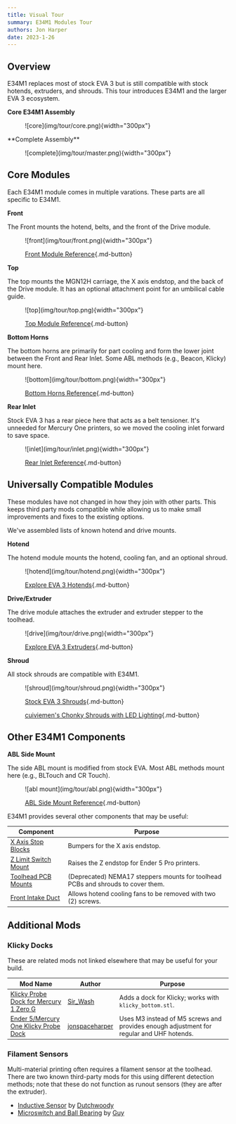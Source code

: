```yaml
---
title: Visual Tour
summary: E34M1 Modules Tour
authors: Jon Harper
date: 2023-1-26
---
```


## Overview

E34M1 replaces most of stock EVA 3 but is still compatible with stock hotends, extruders, and shrouds. This tour introduces E34M1 and the larger EVA 3 ecosystem.

<div markdown class="jh-grid-container jh-grid-2">
<div markdown class="jh-card">

**Core E34M1 Assembly**
<figure markdown>
![core](img/tour/core.png){width="300px"}
</figure>
</div>
<div markdown class="jh-card">
**Complete Assembly**
<figure markdown>
![complete](img/tour/master.png){width="300px"}
</figure>
</div>
</div>

## Core Modules

Each E34M1 module comes in multiple varations. These parts are all specific to E34M1.

<div markdown class="jh-grid-container jh-grid-2">
<div markdown class="jh-card">

**Front**

The Front mounts the hotend, belts, and the front of the Drive module.

<figure markdown>
![front](img/tour/front.png){width="300px"}

[Front Module Reference](modules/front.md){.md-button}
</figure>

</div>
<div markdown class="jh-card">

**Top**

The top mounts the MGN12H carriage, the X axis endstop, and the back of the Drive module. It has an optional attachment point for an umbilical cable guide.

<figure markdown>
![top](img/tour/top.png){width="300px"}

[Top Module Reference](modules/top.md){.md-button}
</figure>

<div markdown class="jh-grid-container jh-grid-1 jh-link-grid">
</div>
</div>
<div markdown class="jh-card">

**Bottom Horns**

The bottom horns are primarily for part cooling and form the lower joint between the Front and Rear Inlet. Some ABL methods (e.g., Beacon, Klicky) mount here.

<figure markdown>
![bottom](img/tour/bottom.png){width="300px"}

[Bottom Horns Reference](modules/bottom.md){.md-button}
</figure>
</div>
<div markdown class="jh-card">

**Rear Inlet**

Stock EVA 3 has a rear piece here that acts as a belt tensioner. It's unneeded for Mercury One printers, so we moved the cooling inlet forward to save space.

<figure markdown>
![inlet](img/tour/inlet.png){width="300px"}

[Rear Inlet Reference](modules/rear.md){.md-button}
</figure>
</div>
</div>

## Universally Compatible Modules

These modules have not changed in how they join with other parts. This keeps third party mods compatible while allowing us to make small improvements and fixes to the existing options.

We've assembled lists of known hotend and drive mounts.

<div markdown class="jh-grid-container jh-grid-2">
<div markdown class="jh-card">

**Hotend**

The hotend module mounts the hotend, cooling fan, and an optional shroud.

<figure markdown>
![hotend](img/tour/hotend.png){width="300px"}

[Explore EVA 3 Hotends](compat/hotends.md){.md-button}
</figure>

</div>
<div markdown class="jh-card">

**Drive/Extruder**

The drive module attaches the extruder and extruder stepper to the toolhead.

<figure markdown>
![drive](img/tour/drive.png){width="300px"}

[Explore EVA 3 Extruders](compat/drives.md){.md-button}
</figure>

</div>
<div markdown class="jh-card">

**Shroud**

All stock shrouds are compatible with E34M1.

<figure markdown>
![shroud](img/tour/shroud.png){width="300px"}

[Stock EVA 3 Shrouds](https://main.eva-3d.page/heat_insert/shrouds/chonkier/){.md-button}

[cuiviemen's Chonky Shrouds with LED Lighting](https://www.printables.com/model/420929-eva-30-chonky-shrouds-with-led-lighting){.md-button}

</figure>

</div>
</div>

## Other E34M1 Components

<div markdown class="jh-grid-container jh-grid-2">
<div markdown class="jh-card">

**ABL Side Mount**

The side ABL mount is modified from stock EVA. Most ABL methods mount here (e.g., BLTouch and CR Touch).

<figure markdown>
![abl mount](img/tour/abl.png){width="300px"}

[ABL Side Mount Reference](modules/abl.md){.md-button}
</figure>
</div>
</div>

E34M1 provides several other components that may be useful:

| Component                     | Purpose |
|-------------------------------|---------|
| [X Axis Stop Blocks](modules/stop_block.md) | Bumpers for the X axis endstop. |
| [Z Limit Switch Mount](modules/other.md#z-endstop-mount) | Raises the Z endstop for Ender 5 Pro printers. |
| [Toolhead PCB Mounts](modules/pcb_mounts.md) | (Deprecated) NEMA17 steppers mounts for toolhead PCBs and shrouds to cover them. |
| [Front Intake Duct](modules/other.md#front-intake-duct) | Allows hotend cooling fans to be removed with two (2) screws. |

## Additional Mods

### Klicky Docks

These are related mods not linked elsewhere that may be useful for your build.

| Mod Name | Author | Purpose |
|----------|--------|---------|
| [Klicky Probe Dock for Mercury 1 Zero G](https://www.printables.com/model/386819-klicky-probe-dock-for-mercury-1-zero-g) | [Sir_Wash](https://www.printables.com/social/415185-sir_wash) | Adds a dock for Klicky; works with `klicky_bottom.stl`. |
| [Ender 5/Mercury One Klicky Probe Dock](https://www.printables.com/model/595738-ender-5mercury-one-klicky-probe-dock) | [jonspaceharper](https://www.printables.com/@jonspaceharper) | Uses M3 instead of M5 screws and provides enough adjustment for regular and UHF hotends. |

### Filament Sensors

Multi-material printing often requires a filament sensor at the toolhead. There are two known third-party mods for this using different detection methods; note that these do not function as runout sensors (they are after the extruder).

- [Inductive Sensor](https://www.printables.com/model/239026-eva-3-toolhead-sensor) by [Dutchwoody](https://www.printables.com/@Dutchwoody)
- [Microswitch and Ball Bearing](https://www.printables.com/model/442650-eva-3-toolhead-sensor-mechanical-and-reliable) by [Guy](https://www.printables.com/@Guy_258839)
